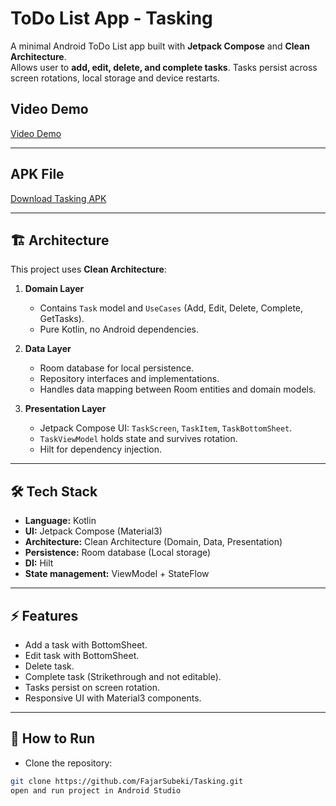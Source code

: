 # ToDo List App - Tasking

A minimal Android ToDo List app built with **Jetpack Compose** and **Clean Architecture**.  
Allows user to **add, edit, delete, and complete tasks**. Tasks persist across screen rotations, local storage and device restarts.

## Video Demo 
[Video Demo](https://drive.google.com/file/d/1m_6Bz2JDPM5AkBr6_g6J6H0aFwqRene0/view?usp=sharing)

---

## APK File

[Download Tasking APK](https://drive.google.com/file/d/1vPwB81e3LVuD3BQTuSoCTADW7Ihgy1dC/view?usp=sharing)

---

## 🏗 Architecture

This project uses **Clean Architecture**:

1. **Domain Layer**  
   - Contains `Task` model and `UseCases` (Add, Edit, Delete, Complete, GetTasks).  
   - Pure Kotlin, no Android dependencies.

2. **Data Layer**  
   - Room database for local persistence.  
   - Repository interfaces and implementations.  
   - Handles data mapping between Room entities and domain models.

3. **Presentation Layer**  
   - Jetpack Compose UI: `TaskScreen`, `TaskItem`, `TaskBottomSheet`.  
   - `TaskViewModel` holds state and survives rotation.  
   - Hilt for dependency injection.

---

## 🛠 Tech Stack

- **Language:** Kotlin  
- **UI:** Jetpack Compose (Material3)  
- **Architecture:** Clean Architecture (Domain, Data, Presentation)  
- **Persistence:** Room database (Local storage)  
- **DI:** Hilt  
- **State management:** ViewModel + StateFlow 

---

## ⚡ Features

- Add a task with BottomSheet.  
- Edit task with BottomSheet.  
- Delete task.  
- Complete task (Strikethrough and not editable).  
- Tasks persist on screen rotation.  
- Responsive UI with Material3 components.  

---

## 🚀 How to Run

- Clone the repository:

```bash
git clone https://github.com/FajarSubeki/Tasking.git
open and run project in Android Studio

